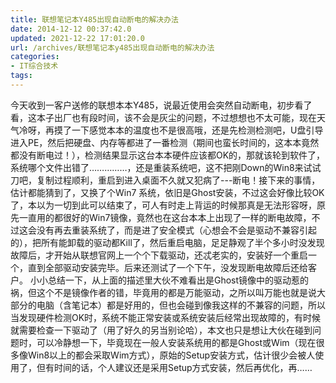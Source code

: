 ```yaml
---
title: 联想笔记本Y485出现自动断电的解决办法
date: 2014-12-12 00:37:42.0
updated: 2021-12-22 17:01:20.0
url: /archives/联想笔记本y485出现自动断电的解决办法
categories: 
- IT综合技术
tags: 
---
```


今天收到一客户送修的联想本本Y485，说最近使用会突然自动断电，初步看了看，这本子出厂也有段时间，该不会是灰尘的问题，不过想想也不太可能，现在天气冷呀，再摸了一下感觉本本的温度也不是很高哦，还是先检测检测吧，U盘引导进入PE，然后把硬盘、内存等都进了一番检测（期间也蛮长时间的，这本本竟然都没有断电过！），检测结果显示这台本本硬件应该都OK的，那就该轮到软件了，系统哪个文件出错了……………，还是重装系统吧，这不把刚Down的Win8来试试刀吧，复制过程顺利，重启到进入桌面不久就又犯病了---断电！接下来的事情，估计都能猜到了，又换了个Win7 系统，依旧是Ghost安装，不过这会好像比较OK了，本以为一切到此可以结束了，可人有时走上背运的时候那真是无法形容呀，原先一直用的都很好的Win7镜像，竟然也在这台本本上出现了一样的断电故障，不过这会没有再去重装系统了，而是进了安全模式（心想会不会是驱动不兼容引起的），把所有能卸载的驱动都Kill了，然后重启电脑，足足静观了半个多小时没发现故障后，才开始从联想官网上一个个下载驱动，还忒老实的，安装好一个重启一个，直到全部驱动安装完毕。后来还测试了一个下午，没发现断电故障后还给客户。
小小总结一下，从上面的描述里大伙不难看出是Ghost镜像中的驱动惹的祸，但这个不是镜像作者的错，毕竟用的都是万能驱动，之所以叫万能也就是说大部分的电脑（含笔记本）都是好用的，但也会碰到像我这样的不兼容的问题，所以当发现硬件检测OK时，系统不能正常安装或系统安装后经常出现故障的，有时候就需要检查一下驱动了（用了好久的另当别论哈），本文也只是想让大伙在碰到问题时，可以冷静想一下，毕竟现在一般人安装系统用的都是Ghost或Wim（现在很多像Win8以上的都会采取Wim方式），原始的Setup安装方式，估计很少会被人使用了，但有时间的话，个人建议还是采用Setup方式安装，然后再优化，再……
&nbsp;